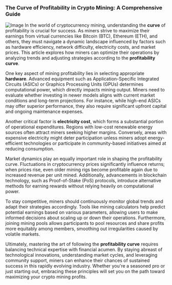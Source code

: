 ### The Curve of Profitability in Crypto Mining: A Comprehensive Guide


![Image](https://github.com/user-attachments/assets/31692037-0104-4703-abd1-696b6a7dd41b)
In the world of cryptocurrency mining, understanding the **curve** of profitability is crucial for success. As miners strive to maximize their earnings from virtual currencies like Bitcoin (BTC), Ethereum (ETH), and others, they must navigate a dynamic landscape influenced by factors such as hardware efficiency, network difficulty, electricity costs, and market prices. This article explores how miners can optimize their operations by analyzing trends and adjusting strategies according to the **profitability curve**.

One key aspect of mining profitability lies in selecting appropriate **hardware**. Advanced equipment such as Application-Specific Integrated Circuits (ASICs) or Graphics Processing Units (GPUs) determines computational power, which directly impacts mining output. Miners need to evaluate whether investing in newer models aligns with current market conditions and long-term projections. For instance, while high-end ASICs may offer superior performance, they also require significant upfront capital and ongoing maintenance expenses.

Another critical factor is **electricity cost**, which forms a substantial portion of operational expenditures. Regions with low-cost renewable energy sources often attract miners seeking higher margins. Conversely, areas with expensive electricity might deter participation unless miners adopt energy-efficient technologies or participate in community-based initiatives aimed at reducing consumption.

Market dynamics play an equally important role in shaping the profitability curve. Fluctuations in cryptocurrency prices significantly influence returns; when prices rise, even older mining rigs become profitable again due to increased revenue per unit mined. Additionally, advancements in blockchain technology, such as Proof-of-Stake (PoS) protocols, introduce alternative methods for earning rewards without relying heavily on computational power.

To stay competitive, miners should continuously monitor global trends and adapt their strategies accordingly. Tools like mining calculators help predict potential earnings based on various parameters, allowing users to make informed decisions about scaling up or down their operations. Furthermore, joining mining pools allows participants to pool resources and share profits more equitably among members, smoothing out irregularities caused by volatile markets.

Ultimately, mastering the art of following the **profitability curve** requires balancing technical expertise with financial acumen. By staying abreast of technological innovations, understanding market cycles, and leveraging community support, miners can enhance their chances of sustained success in this rapidly evolving industry. Whether you're a seasoned pro or just starting out, embracing these principles will set you on the path toward maximizing your crypto mining profits.